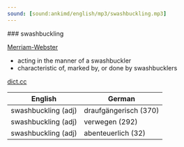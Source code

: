 ```yaml
---
sound: [sound:ankimd/english/mp3/swashbuckling.mp3]
---
```


\### swashbuckling

[Merriam-Webster](https://www.merriam-webster.com/dictionary/swashbuckling)

- acting in the manner of a swashbuckler
- characteristic of, marked by, or done by swashbucklers

[dict.cc](https://www.dict.cc/swashbuckling)

| English        | German       |
| -------------- | ------------ |
| swashbuckling (adj) | draufgängerisch (370) |
| swashbuckling (adj) | verwegen (292) |
| swashbuckling (adj) | abenteuerlich (32) |

